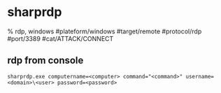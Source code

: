 # sharprdp
% rdp, windows
#plateform/windows  #target/remote  #protocol/rdp #port/3389 #cat/ATTACK/CONNECT 

## rdp from console
```
sharprdp.exe computername=<computer> command="<command>" username=<domain>\<user> password=<password>
```